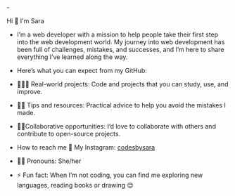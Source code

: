 -<p> Hi  👋 I'm Sara</p>
  
- I’m a  web developer with a mission to help people take their first step into the web development world.
  My journey into web development has been full of challenges, mistakes, and successes,
  and I’m here to share everything I’ve learned along the way.
  
- Here’s what you can expect from my GitHub:
- 👩🏻‍💻 Real-world projects: Code and projects that you can study, use, and improve.
- 📕🔗 Tips and resources: Practical advice to help you avoid the mistakes I made.
- 🚀🤝Collaborative opportunities: I’d love to collaborate with others and contribute to open-source projects.

- How to reach me
🔗 My Instagram: [codesbysara](https://www.instagram.com/codesbysara/?theme=dark)


- 👩🏻 Pronouns: She/her
  
- ⚡ Fun fact: When I’m not coding, you can find me exploring new languages, reading books or drawing 😊


